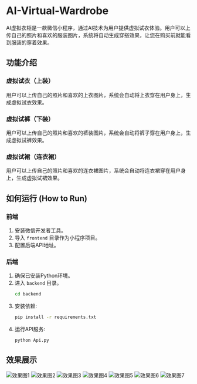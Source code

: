 # AI-Virtual-Wardrobe

AI虚拟衣柜是一款微信小程序，通过AI技术为用户提供虚拟试衣体验。用户可以上传自己的照片和喜欢的服装图片，系统将自动生成穿搭效果，让您在购买前就能看到服装的穿着效果。

## 功能介绍
### 虚拟试衣（上装）
用户可以上传自己的照片和喜欢的上衣图片，系统会自动将上衣穿在用户身上，生成虚拟试衣效果。

### 虚拟试裤（下装）
用户可以上传自己的照片和喜欢的裤装图片，系统会自动将裤子穿在用户身上，生成虚拟试裤效果。

### 虚拟试裙（连衣裙）
用户可以上传自己的照片和喜欢的连衣裙图片，系统会自动将连衣裙穿在用户身上，生成虚拟试裙效果。

## 如何运行 (How to Run)
### 前端

1.  安装微信开发者工具。
2.  导入 `frontend` 目录作为小程序项目。
3.  配置后端API地址。

### 后端

1.  确保已安装Python环境。
2.  进入 `backend` 目录。
    ```bash
    cd backend
    ```
3.  安装依赖:
    ```bash
    pip install -r requirements.txt
    ```
4.  运行API服务:
    ```bash
    python Api.py
    ```

## 效果展示
![效果图1](images/1.jpg)
![效果图2](images/2.jpg)
![效果图3](images/3.jpg)
![效果图4](images/4.jpg)
![效果图5](images/5.jpg)
![效果图6](images/6.jpg)
![效果图7](images/7.jpg)
